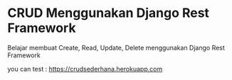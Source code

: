 # CRUD Menggunakan Django Rest Framework

Belajar membuat Create, Read, Update, Delete menggunakan Django Rest Framework

you can test : https://crudsederhana.herokuapp.com
